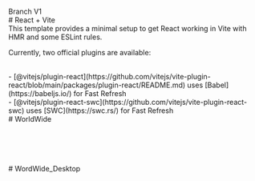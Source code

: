 <br/>
<bold> Branch V1</bold>
<br/># React + Vite
<br/>
This template provides a minimal setup to get React working in Vite with HMR and some ESLint rules.
<br/>

Currently, two official plugins are available:

<br/>
- [@vitejs/plugin-react](https://github.com/vitejs/vite-plugin-react/blob/main/packages/plugin-react/README.md) uses [Babel](https://babeljs.io/) for Fast Refresh
<br/>
- [@vitejs/plugin-react-swc](https://github.com/vitejs/vite-plugin-react-swc) uses [SWC](https://swc.rs/) for Fast Refresh
<br/>
#   W o r l d W i d e 
<br/>
 
<br/>
 
<br/>
<br/>
<br/>


#   W o r d W i d e _ D e s k t o p  
 
